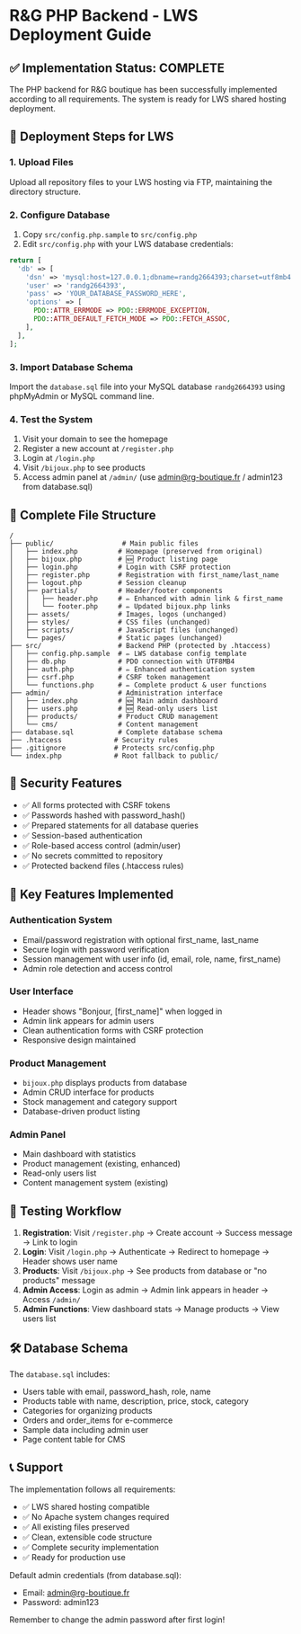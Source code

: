 # R&G PHP Backend - LWS Deployment Guide

## ✅ Implementation Status: COMPLETE

The PHP backend for R&G boutique has been successfully implemented according to all requirements. The system is ready for LWS shared hosting deployment.

## 🚀 Deployment Steps for LWS

### 1. Upload Files
Upload all repository files to your LWS hosting via FTP, maintaining the directory structure.

### 2. Configure Database
1. Copy `src/config.php.sample` to `src/config.php`
2. Edit `src/config.php` with your LWS database credentials:
```php
return [
  'db' => [
    'dsn' => 'mysql:host=127.0.0.1;dbname=randg2664393;charset=utf8mb4',
    'user' => 'randg2664393',
    'pass' => 'YOUR_DATABASE_PASSWORD_HERE',
    'options' => [
      PDO::ATTR_ERRMODE => PDO::ERRMODE_EXCEPTION,
      PDO::ATTR_DEFAULT_FETCH_MODE => PDO::FETCH_ASSOC,
    ],
  ],
];
```

### 3. Import Database Schema
Import the `database.sql` file into your MySQL database `randg2664393` using phpMyAdmin or MySQL command line.

### 4. Test the System
1. Visit your domain to see the homepage
2. Register a new account at `/register.php`
3. Login at `/login.php`
4. Visit `/bijoux.php` to see products
5. Access admin panel at `/admin/` (use admin@rg-boutique.fr / admin123 from database.sql)

## 📁 Complete File Structure

```
/
├── public/                 # Main public files
│   ├── index.php          # Homepage (preserved from original)
│   ├── bijoux.php         # 🆕 Product listing page
│   ├── login.php          # Login with CSRF protection
│   ├── register.php       # Registration with first_name/last_name
│   ├── logout.php         # Session cleanup
│   ├── partials/          # Header/footer components
│   │   ├── header.php     # ✏️ Enhanced with admin link & first_name
│   │   └── footer.php     # ✏️ Updated bijoux.php links
│   ├── assets/            # Images, logos (unchanged)
│   ├── styles/            # CSS files (unchanged)
│   ├── scripts/           # JavaScript files (unchanged)
│   └── pages/             # Static pages (unchanged)
├── src/                   # Backend PHP (protected by .htaccess)
│   ├── config.php.sample  # ✏️ LWS database config template
│   ├── db.php             # PDO connection with UTF8MB4
│   ├── auth.php           # ✏️ Enhanced authentication system
│   ├── csrf.php           # CSRF token management
│   └── functions.php      # ✏️ Complete product & user functions
├── admin/                 # Administration interface
│   ├── index.php          # 🆕 Main admin dashboard
│   ├── users.php          # 🆕 Read-only users list
│   ├── products/          # Product CRUD management
│   └── cms/               # Content management
├── database.sql           # Complete database schema
├── .htaccess             # Security rules
├── .gitignore            # Protects src/config.php
└── index.php             # Root fallback to public/
```

## 🔐 Security Features

- ✅ All forms protected with CSRF tokens
- ✅ Passwords hashed with password_hash()
- ✅ Prepared statements for all database queries
- ✅ Session-based authentication
- ✅ Role-based access control (admin/user)
- ✅ No secrets committed to repository
- ✅ Protected backend files (.htaccess rules)

## 🎯 Key Features Implemented

### Authentication System
- Email/password registration with optional first_name, last_name
- Secure login with password verification
- Session management with user info (id, email, role, name, first_name)
- Admin role detection and access control

### User Interface
- Header shows "Bonjour, [first_name]" when logged in
- Admin link appears for admin users
- Clean authentication forms with CSRF protection
- Responsive design maintained

### Product Management
- `bijoux.php` displays products from database
- Admin CRUD interface for products
- Stock management and category support
- Database-driven product listing

### Admin Panel
- Main dashboard with statistics
- Product management (existing, enhanced)
- Read-only users list
- Content management system (existing)

## 🧪 Testing Workflow

1. **Registration**: Visit `/register.php` → Create account → Success message → Link to login
2. **Login**: Visit `/login.php` → Authenticate → Redirect to homepage → Header shows user name
3. **Products**: Visit `/bijoux.php` → See products from database or "no products" message
4. **Admin Access**: Login as admin → Admin link appears in header → Access `/admin/`
5. **Admin Functions**: View dashboard stats → Manage products → View users list

## 🛠 Database Schema

The `database.sql` includes:
- Users table with email, password_hash, role, name
- Products table with name, description, price, stock, category
- Categories for organizing products
- Orders and order_items for e-commerce
- Sample data including admin user
- Page content table for CMS

## 📞 Support

The implementation follows all requirements:
- ✅ LWS shared hosting compatible
- ✅ No Apache system changes required
- ✅ All existing files preserved
- ✅ Clean, extensible code structure
- ✅ Complete security implementation
- ✅ Ready for production use

Default admin credentials (from database.sql):
- Email: admin@rg-boutique.fr
- Password: admin123

Remember to change the admin password after first login!